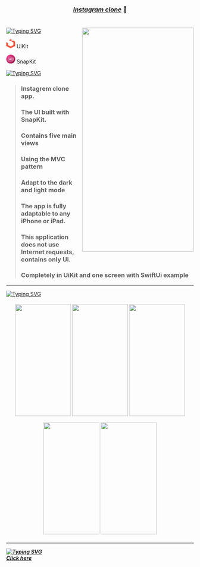 <!--- LOGO --->
***<h3 align="center"> <a href="https://github.com/karamanets" target="_blank"> Instagram clone</a>***  📱
# 
 
<!--- GIF iPhone --->
<p><img align="right" src="https://github.com/karamanets/Instagram-Clone/blob/main/readme/instagramGIF.gif" width="300" height="600" /></p>
 

<!--- Tag header --->
<a href="https://git.io/typing-svg"><img src="https://readme-typing-svg.demolab.com?font=Fira+Code&size=25&pause=1000&color=9356A0&width=435&lines=Frameworks" alt="Typing SVG" /></a>
  
  
<!--- Tag --->
<img src="https://github.com/karamanets/karamanets/blob/main/icon/IconUiKit.png" width="24" height="24">        UiKit

<img src="https://github.com/karamanets/karamanets/blob/main/icon/IconCombined.png" width="24" height="24">     SnapKit
 
  
<!--- about header --->
<a href="https://git.io/typing-svg"><img src="https://readme-typing-svg.demolab.com?font=Fira+Code&size=23&pause=1000&color=9356A0&width=435&lines=About+the+project" alt="Typing SVG" /></a>  
  
<!--- about text --->  
>### Instagrem clone app.
>### The UI built with SnapKit.
>### Contains five main views
>### Using the MVC pattern
>### Adapt to the dark and light mode
>### The app is fully adaptable to any iPhone or iPad.
>### This application does not use Internet requests, contains only Ui.
>### Completely in UiKit and one screen with SwiftUi example

____

 <!--- typing Screen --->  
[![Typing SVG](https://readme-typing-svg.demolab.com?font=Fira+Code&size=35&pause=1000&color=9356A0&width=435&lines=Screens)](https://git.io/typing-svg) 
  
 <h4 align="center">  
  
 <!--- Screens List --->  
<img src="https://github.com/karamanets/Instagram-Clone/blob/main/readme/screen1.png" width="150" height="300">  <img
src="https://github.com/karamanets/Instagram-Clone/blob/main/readme/sceen2.png" width="150" height="300">   <img
src="https://github.com/karamanets/Instagram-Clone/blob/main/readme/screen3.png" width="150" height="300">    
 
<img src="https://github.com/karamanets/Instagram-Clone/blob/main/readme/screen4.png" width="150" height="300"> <img
src="https://github.com/karamanets/Instagram-Clone/blob/main/readme/screen5.png" width="150" height="300"> 
  
<h5 align="lefth">

____
 
<!--- Download --->
[![Typing SVG](https://readme-typing-svg.demolab.com?font=Fira+Code&size=15&pause=1000&color=A0140C&width=435&lines=Download+the+repository)](https://git.io/typing-svg)  
[Click here](https://github.com/karamanets/Instagram-Clone/blob/main/readme/Download.md)
